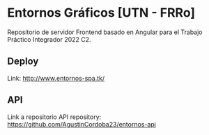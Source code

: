 # Entornos Gráficos [UTN - FRRo]

Repositorio de servidor Frontend basado en Angular para el Trabajo Práctico Integrador 2022 C2.

## Deploy

Link: http://www.entornos-spa.tk/

## API

Link a repositorio API repository: https://github.com/AgustinCordoba23/entornos-api




